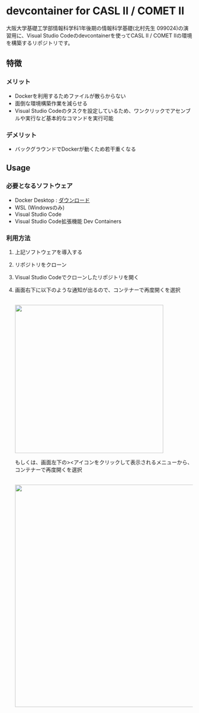 # devcontainer for CASL II / COMET II
大阪大学基礎工学部情報科学科1年後期の情報科学基礎(北村先生 099024)の演習用に、Visual Studio Codeのdevcontainerを使ってCASL II / COMET IIの環境を構築するリポジトリです。

## 特徴
### メリット
- Dockerを利用するためファイルが散らからない
- 面倒な環境構築作業を減らせる
- Visual Studio Codeのタスクを設定しているため、ワンクリックでアセンブルや実行など基本的なコマンドを実行可能
### デメリット
- バックグラウンドでDockerが動くため若干重くなる

## Usage
### 必要となるソフトウェア
- Docker Desktop : [ダウンロード](https://www.docker.com/products/docker-desktop/)
- WSL (Windowsのみ)
- Visual Studio Code
- Visual Studio Code拡張機能 Dev Containers

### 利用方法
1. 上記ソフトウェアを導入する
2. リポジトリをクローン
3. Visual Studio Codeでクローンしたリポジトリを開く
4. 画面右下に以下のような通知が出るので、コンテナーで再度開くを選択
     
   <br>
   <img src="https://github.com/tkhs-dev/devcontainer-CASL2-COMET2/assets/38522336/ae741cff-d7f9-4cc9-a8cc-4e417eed6db1" width="400">
   <br>
     
   もしくは、画面左下の><アイコンをクリックして表示されるメニューから、コンテナーで再度開くを選択
     
   <br>
   <img src="https://github.com/tkhs-dev/devcontainer-CASL2-COMET2/assets/38522336/e715fe92-7762-45c3-adf3-0956f6a5896f" width="600">
   <br>
